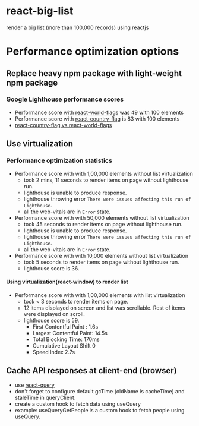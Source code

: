 # react-big-list

render a big list (more than 100,000 records) using reactjs

# Performance optimization options

## Replace heavy npm package with light-weight npm package

### Google Lighthouse performance scores

- Performance score with [react-world-flags](https://www.npmjs.com/package/react-world-flags) was 49 with 100 elements
- Performance score with [react-country-flag](https://www.npmjs.com/package/react-country-flag) is 83 with 100 elements
- [react-country-flag vs react-world-flags](https://npmtrends.com/react-country-flag-vs-react-world-flags)

## Use virtualization

### Performance optimization statistics

- Performance score with with 1,00,000 elements without list virtualization
  - took 2 mins, 11 seconds to render items on page without lighthouse run.
  - lighthouse is unable to produce response.
  - lighthouse throwing error `There were issues affecting this run of Lighthouse`.
  - all the web-vitals are in `Error` state.
- Performance score with with 50,000 elements without list virtualization
  - took 45 seconds to render items on page without lighthouse run.
  - lighthouse is unable to produce response.
  - lighthouse throwing error `There were issues affecting this run of Lighthouse`.
  - all the web-vitals are in `Error` state.
- Performance score with with 10,000 elements without list virtualization
  - took 5 seconds to render items on page without lighthouse run.
  - lighthouse score is 36.

#### Using virtualization(react-window) to render list

- Performance score with with 1,00,000 elements with list virtualization
  - took < 3 seconds to render items on page.
  - 12 items displayed on screen and list was scrollable. Rest of items were displayed on scroll.
  - lighthouse score is 59.
    - First Contentful Paint : 1.6s
    - Largest Contentful Paint: 14.5s
    - Total Blocking Time: 170ms
    - Cumulative Layout Shift 0
    - Speed Index 2.7s

## Cache API responses at client-end (browser)

- use [react-query](https://www.npmjs.com/package/@tanstack/react-query)
- don't forget to configure default gcTime (oldName is cacheTime) and staleTime in queryClient.
- create a custom hook to fetch data using useQuery
- example: useQueryGetPeople is a custom hook to fetch people using useQuery.
